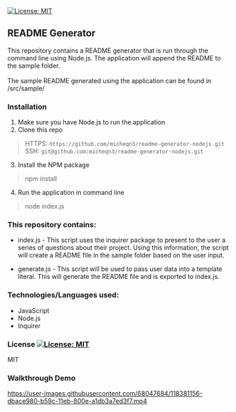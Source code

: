 [![License: MIT](https://img.shields.io/badge/License-MIT-yellow.svg)](https://opensource.org/licenses/MIT)
## README Generator 

This repository contains a README generator that is run through the command line using Node.js. 
The application will append the README to the sample folder.<br> <br> The sample README generated using the application can be found in /src/sample/


### Installation 

1. Make sure you have Node.js to run the application
2. Clone this repo
> HTTPS: `https://github.com/micheqn3/readme-generator-nodejs.git` <br>
> SSH: `git@github.com:micheqn3/readme-generator-nodejs.git`
3. Install the NPM package 
> npm install
4. Run the application in command line 
> node index.js

### This repository contains: 

  - index.js - This script uses the inquirer package to present to the user a series of questions about their project.
  Using this information, the script will create a README file in the sample folder based on the user input.

  - generate.js - This script will be used to pass user data into a template literal. This will generate the README file and is exported 
  to index.js.
  
 ### Technologies/Languages used: 

  - JavaScript
  - Node.js
  - Inquirer

### License [![License: MIT](https://img.shields.io/badge/License-MIT-yellow.svg)](https://opensource.org/licenses/MIT)

MIT 

### Walkthrough Demo


https://user-images.githubusercontent.com/68047684/118381156-dbace980-b59c-11eb-800e-a1db3a7ed3f7.mp4

